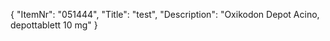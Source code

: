 {
  "ItemNr": "051444",
  "Title": "test",
  "Description": "Oxikodon Depot Acino, depottablett 10 mg"
}